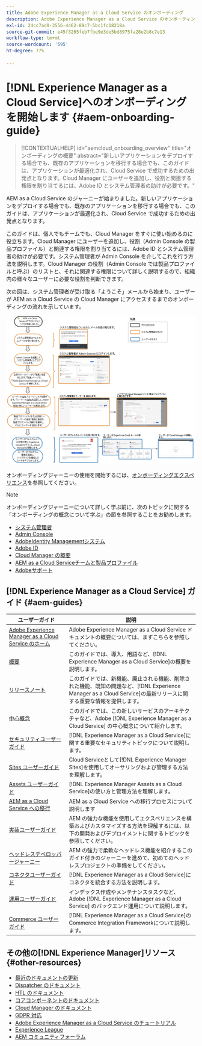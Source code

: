 ```yaml
---
title: Adobe Experience Manager as a Cloud Service のオンボーディング
description: Adobe Experience Manager as a Cloud Service のオンボーディングに関するセルフヘルプリソースおよびドキュメントリンク
exl-id: 24cc7ad9-3556-4462-89c7-5bc1fc18218a
source-git-commit: e45f3265feb7fbe9e3de5bd8975fa28e2b8c7e13
workflow-type: tm+mt
source-wordcount: '595'
ht-degree: 77%

---
```


# [!DNL Experience Manager as a Cloud Service]へのオンボーディングを開始します {#aem-onboarding-guide}

>[!CONTEXTUALHELP]
>id="aemcloud_onboarding_overview"
>title="オンボーディングの概要"
>abstract="新しいアプリケーションをデプロイする場合でも、既存のアプリケーションを移行する場合でも、このガイドは、アプリケーションが最適化され、Cloud Service で成功するための出発点となります。Cloud Manager にユーザーを追加し、役割と関連する権限を割り当てるには、Adobe ID とシステム管理者の助けが必要です。"

AEM as a Cloud Service のジャーニーが始まりました。新しいアプリケーションをデプロイする場合でも、既存のアプリケーションを移行する場合でも、このガイドは、アプリケーションが最適化され、Cloud Service で成功するための出発点となります。

このガイドは、個人でもチームでも、Cloud Manager をすぐに使い始めるのに役立ちます。Cloud Manager にユーザーを追加し、役割（Admin Console の製品プロファイル）と関連する権限を割り当てるには、Adobe ID とシステム管理者の助けが必要です。システム管理者が Admin Console を介してこれを行う方法を説明します。Cloud Manager の役割（Admin Console では製品プロファイルと呼ぶ）のリストと、それに関連する権限について詳しく説明するので、組織内の様々なユーザーに必要な役割を判断できます。

次の図は、システム管理者が受け取る「ようこそ」メールから始まり、ユーザーが AEM as a Cloud Service の Cloud Manager にアクセスするまでのオンボーディングの流れを示しています。

![](/help/onboarding/what-is-required/assets/cust-journey.png)

オンボーディングジャーニーの使用を開始するには、[オンボーディングエクスペリエンス](https://experienceleague.adobe.com/docs/experience-manager-cloud-service/journey-onboarding/home.html)を参照してください。

>[!NOTE]
>オンボーディングジャーニーについて詳しく学ぶ前に、次のトピックに関する「オンボーディングの概念について学ぶ」の節を参照することをお勧めします。
>* [システム管理者](/help/onboarding/learn-concepts/system-administrator.md)
>* [Admin Console](/help/onboarding/learn-concepts/admin-console.md)
>* [AdobeIdentity Managementシステム](/help/onboarding/learn-concepts/ims.md)
>* [Adobe ID](/help/onboarding/learn-concepts/adobe-id.md)
>* [Cloud Manager の概要](/help/onboarding/learn-concepts/cloud-manager-introduction.md)
>* [AEM as a Cloud Serviceチームと製品プロファイル](/help/onboarding/learn-concepts/aem-cs-team-product-profiles.md)
>* [Adobeサポート](/help/onboarding/learn-concepts/onboarding-help-resources.md)


## [!DNL Experience Manager as a Cloud Service] ガイド {#aem-guides}

| ユーザーガイド | 説明 |
|---|---|
| [Adobe Experience Manager as a Cloud Service のホーム](/help/landing/home.md) | Adobe Experience Manager as a Cloud Service ドキュメントの概要については、まずこちらを参照してください。 |
| [概要](/help/overview/home.md) | このガイドでは、導入、用語など、[!DNL Experience Manager as a Cloud Service]の概要を説明します。 |
| [リリースノート](/help/release-notes/home.md) | このガイドでは、新機能、廃止される機能、削除された機能、既知の問題など、[!DNL Experience Manager as a Cloud Service]の最新リリースに関する重要な情報を提供します。 |
| [中心概念](/help/core-concepts/home.md) | このガイドでは、この新しいサービスのアーキテクチャなど、Adobe [!DNL Experience Manager as a Cloud Service]  の中心概念について紹介します。 |
| [セキュリティユーザーガイド](/help/security/home.md) | [!DNL Experience Manager as a Cloud Service]に関する重要なセキュリティトピックについて説明します。 |
| [Sites ユーザーガイド](/help/sites-cloud/home.md) | Cloud Serviceとして[!DNL Experience Manager Sites]を使用してオーサリングおよび管理する方法を理解します。 |
| [Assets ユーザーガイド](/help/assets/home.md) | [!DNL Experience Manager Assets as a Cloud Service]の使い方と管理方法を理解します。 |
| [AEM as a Cloud Service への移行](/help/move-to-cloud-service/home.md) | AEM as a Cloud Service への移行プロセスについて説明します |
| [実装ユーザーガイド](/help/implementing/home.md) | AEM の強力な機能を使用してエクスペリエンスを構築およびカスタマイズする方法を理解するには、以下の開発およびデプロイメントに関するトピックを参照してください。 |
| [ヘッドレスデベロッパージャーニー](/help/journey-headless/developer/overview.md) | AEM の強力で柔軟なヘッドレス機能を紹介するこのガイド付きのジャーニーを進めて、初めてのヘッドレスプロジェクトの準備をしてください。 |
| [コネクタユーザーガイド](/help/connectors/home.md) | [!DNL Experience Manager as a Cloud Service]にコネクタを統合する方法を説明します。 |
| [運用ユーザーガイド](/help/operations/home.md) | インデックス作成やメンテナンスタスクなど、Adobe [!DNL Experience Manager as a Cloud Service]  のバックエンド運用について説明します。 |
| [Commerce ユーザーガイド](/help/commerce-cloud/home.md) | [!DNL Experience Manager as a Cloud Service]のCommerce Integration Frameworkについて説明します。 |

## その他の[!DNL Experience Manager]リソース {#other-resources}

* [最近のドキュメントの更新](https://helpx.adobe.com/jp/experience-manager/documentation-updates.html#AEMasaCloudService)
* [Dispatcher のドキュメント](/help/implementing/dispatcher/overview.md)
* [HTL のドキュメント](https://experienceleague.adobe.com/docs/experience-manager-htl/using/overview.html?lang=ja)
* [コアコンポーネントのドキュメント](https://experienceleague.adobe.com/docs/experience-manager-core-components/using/introduction.html?lang=ja)
* [Cloud Manager のドキュメント](https://experienceleague.adobe.com/docs/experience-manager-cloud-service/onboarding/getting-access/cloud-service-programs/first-time-login.html)
* [GDPR 対応](/help/compliance/data-privacy-and-protection-readiness/aem-readiness.md)
* [Adobe Experience Manager as a Cloud Service のチュートリアル](https://experienceleague.adobe.com/docs/experience-manager-learn/cloud-service/overview.html?lang=ja)
* [Experience League](https://guided.adobe.com/?promoid=K42KVXHD&amp;mv=other#solutions/experience-manager)
* [AEM コミュニティフォーラム](https://forums.adobe.com/community/experience-cloud/marketing-cloud/experience-manager)
